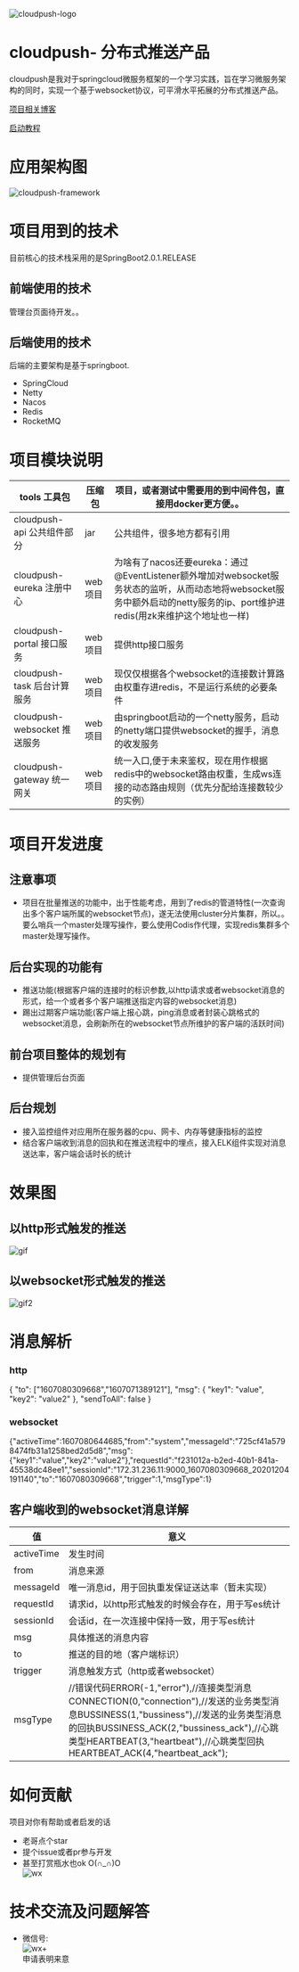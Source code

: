 ![cloudpush-logo](README/pic/cloudpush-logo.png)

# cloudpush- 分布式推送产品
cloudpush是我对于springcloud微服务框架的一个学习实践，旨在学习微服务架构的同时，实现一个基于websocket协议，可平滑水平拓展的分布式推送产品。  

[项目相关博客](https://juejin.im/post/5da457eef265da5b7326e9eb)  

[启动教程](https://github.com/liangQAQ/cloudpush/wiki)

# 应用架构图
![cloudpush-framework](README/pic/cloudpush-framework.png)

# 项目用到的技术
目前核心的技术栈采用的是SpringBoot2.0.1.RELEASE

## 前端使用的技术
管理台页面待开发。。

## 后端使用的技术
后端的主要架构是基于springboot.

* SpringCloud
* Netty
* Nacos
* Redis
* RocketMQ

# 项目模块说明

| tools  工具包                                | 压缩包 | 项目，或者测试中需要用的到中间件包，直接用docker更方便。。             |
| ------------------------------------------------------------ | --------- | ---------------------------------------------------- |
| cloudpush-api 公共组件部分                                    | jar       | 公共组件，很多地方都有引用         |
| cloudpush-eureka 注册中心                           | web项目  | 为啥有了nacos还要eureka：通过@EventListener额外增加对websocket服务状态的监听，从而动态地将websocket服务中额外启动的netty服务的ip、port维护进redis(用zk来维护这个地址也一样)                      |
| cloudpush-portal 接口服务                  | web项目   | 提供http接口服务                                             |
| cloudpush-task 后台计算服务                  | web项目   | 现仅仅根据各个websocket的连接数计算路由权重存进redis，不是运行系统的必要条件|     
| cloudpush-websocket 推送服务                | web项目  | 由springboot启动的一个netty服务，启动的netty端口提供websocket的握手，消息的收发服务                    |
| cloudpush-gateway 统一网关    | web项目   | 统一入口,便于未来鉴权，现在用作根据redis中的websocket路由权重，生成ws连接的动态路由规则（优先分配给连接数较少的实例）|


# 项目开发进度
## 注意事项

* 项目在批量推送的功能中，出于性能考虑，用到了redis的管道特性(一次查询出多个客户端所属的websocket节点)，遂无法使用cluster分片集群，所以。。要么哨兵一个master处理写操作，要么使用Codis作代理，实现redis集群多个master处理写操作。

## 后台实现的功能有

* 推送功能(根据客户端的连接时的标识参数,以http请求或者websocket消息的形式，给一个或者多个客户端推送指定内容的websocket消息)
* 踢出过期客户端功能(客户端上报心跳，ping消息或者封装心跳格式的websocket消息，会刷新所在的websocket节点所维护的客户端的活跃时间)

## 前台项目整体的规划有

* 提供管理后台页面

## 后台规划

* 接入监控组件对应用所在服务器的cpu、网卡、内存等健康指标的监控
* 结合客户端收到消息的回执和在推送流程中的埋点，接入ELK组件实现对消息送达率，客户端会话时长的统计

# 效果图
## 以http形式触发的推送
![gif](README/pic/httpSend.gif)
## 以websocket形式触发的推送
![gif2](README/pic/websocketSend.gif)

# 消息解析
### http
{
	"to": ["1607080309668","1607071389121"],
	"msg": {
		"key1": "value",
		"key2": "value2"
	},
	"sendToAll": false
}
### websocket
{"activeTime":1607080644685,"from":"system","messageId":"725cf41a5798474fb31a1258bed2d5d8","msg":{"key1":"value","key2":"value2"},"requestId":"f231012a-b2ed-40b1-841a-45538dc48ee1","sessionId":"172.31.236.11:9000_1607080309668_20201204191140","to":"1607080309668","trigger":1,"msgType":1}  
## 客户端收到的websocket消息详解
| 值 |  意义  |
| -- | ---- |
| activeTime | 发生时间 |
| from | 消息来源 |
| messageId | 唯一消息id，用于回执重发保证送达率（暂未实现） |
| requestId | 请求id，以http形式触发的时候会存在，用于写es统计 |     
| sessionId | 会话id，在一次连接中保持一致，用于写es统计 |
| msg | 具体推送的消息内容 |
| to | 推送的目的地（客户端标识） |
| trigger | 消息触发方式（http或者websocket） |
| msgType | //错误代码ERROR(-1,"error"),//连接类型消息CONNECTION(0,"connection"),//发送的业务类型消息BUSSINESS(1,"bussiness"),//发送的业务类型消息的回执BUSSINESS_ACK(2,"bussiness_ack"),//心跳类型HEARTBEAT(3,"heartbeat"),//心跳类型回执HEARTBEAT_ACK(4,"heartbeat_ack");|

# 如何贡献

项目对你有帮助或者启发的话

* 老哥点个star
* 提个issue或者pr参与开发
* 甚至打赏瓶水也ok O(∩_∩)O<br/>
![wx](README/pic/wx_money.png)


# 技术交流及问题解答
* 微信号:  
![wx+](README/pic/wx%2B.jpg)  
申请表明来意


